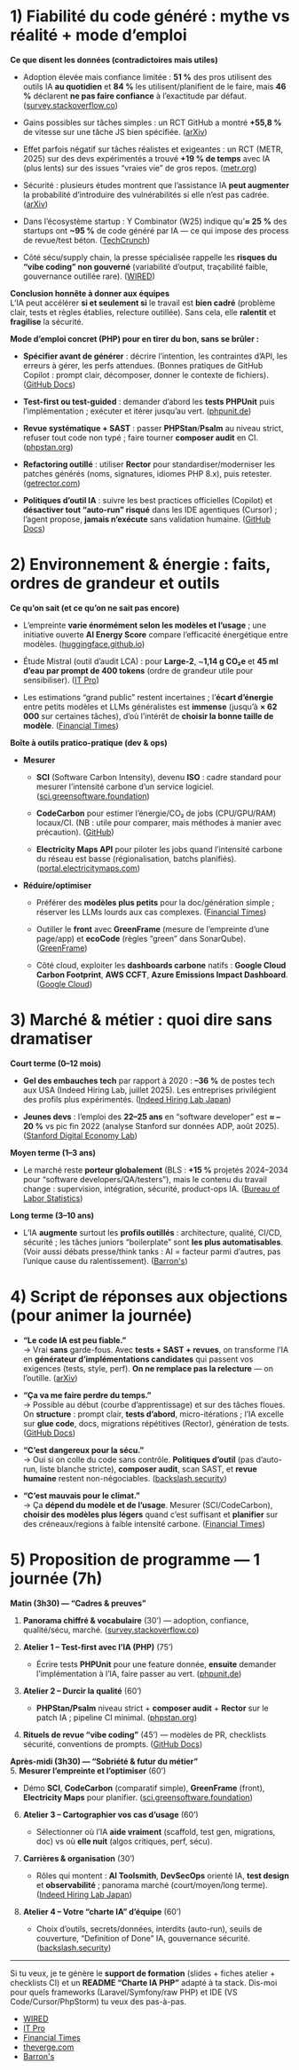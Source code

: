 # **1\) Fiabilité du code généré : mythe vs réalité \+ mode d’emploi**

**Ce que disent les données (contradictoires mais utiles)**

* Adoption élevée mais confiance limitée : **51 %** des pros utilisent des outils IA **au quotidien** et **84 %** les utilisent/planifient de le faire, mais **46 %** déclarent **ne pas faire confiance** à l’exactitude par défaut. ([survey.stackoverflow.co](https://survey.stackoverflow.co/2025/ai?utm_source=chatgpt.com))

* Gains possibles sur tâches simples : un RCT GitHub a montré **\+55,8 %** de vitesse sur une tâche JS bien spécifiée. ([arXiv](https://arxiv.org/abs/2302.06590?utm_source=chatgpt.com))

* Effet parfois négatif sur tâches réalistes et exigeantes : un RCT (METR, 2025\) sur des devs expérimentés a trouvé **\+19 % de temps** avec IA (plus lents) sur des issues “vraies vie” de gros repos. ([metr.org](https://metr.org/blog/2025-07-10-early-2025-ai-experienced-os-dev-study/))

* Sécurité : plusieurs études montrent que l’assistance IA **peut augmenter** la probabilité d’introduire des vulnérabilités si elle n’est pas cadrée. ([arXiv](https://arxiv.org/abs/2211.03622?utm_source=chatgpt.com))

* Dans l’écosystème startup : Y Combinator (W25) indique qu’**≈ 25 %** des startups ont **\~95 %** de code généré par IA — ce qui impose des process de revue/test béton. ([TechCrunch](https://techcrunch.com/2025/03/06/a-quarter-of-startups-in-ycs-current-cohort-have-codebases-that-are-almost-entirely-ai-generated/?utm_source=chatgpt.com))

* Côté sécu/supply chain, la presse spécialisée rappelle les **risques du “vibe coding” non gouverné** (variabilité d’output, traçabilité faible, gouvernance outillée rare). ([WIRED](https://www.wired.com/story/vibe-coding-is-the-new-open-source))

**Conclusion honnête à donner aux équipes**  
 L’IA peut accélérer **si et seulement si** le travail est **bien cadré** (problème clair, tests et règles établies, relecture outillée). Sans cela, elle **ralentit** et **fragilise** la sécurité.

**Mode d’emploi concret (PHP) pour en tirer du bon, sans se brûler :**

* **Spécifier avant de générer** : décrire l’intention, les contraintes d’API, les erreurs à gérer, les perfs attendues. (Bonnes pratiques de GitHub Copilot : prompt clair, décomposer, donner le contexte de fichiers). ([GitHub Docs](https://docs.github.com/en/copilot/get-started/best-practices?utm_source=chatgpt.com))

* **Test-first ou test-guided** : demander d’abord les **tests PHPUnit** puis l’implémentation ; exécuter et itérer jusqu’au vert. ([phpunit.de](https://phpunit.de/index.html?utm_source=chatgpt.com))

* **Revue systématique \+ SAST** : passer **PHPStan**/**Psalm** au niveau strict, refuser tout code non typé ; faire tourner **composer audit** en CI. ([phpstan.org](https://phpstan.org/?utm_source=chatgpt.com))

* **Refactoring outillé** : utiliser **Rector** pour standardiser/moderniser les patches générés (noms, signatures, idiomes PHP 8.x), puis retester. ([getrector.com](https://getrector.com/?utm_source=chatgpt.com))

* **Politiques d’outil IA** : suivre les best practices officielles (Copilot) et **désactiver tout “auto-run” risqué** dans les IDE agentiques (Cursor) ; l’agent propose, **jamais n’exécute** sans validation humaine. ([GitHub Docs](https://docs.github.com/en/copilot/get-started/best-practices?utm_source=chatgpt.com))

# **2\) Environnement & énergie : faits, ordres de grandeur et outils**

**Ce qu’on sait (et ce qu’on ne sait pas encore)**

* L’empreinte **varie énormément selon les modèles et l’usage** ; une initiative ouverte **AI Energy Score** compare l’efficacité énergétique entre modèles. ([huggingface.github.io](https://huggingface.github.io/AIEnergyScore/?utm_source=chatgpt.com))

* Étude Mistral (outil d’audit LCA) : pour **Large-2**, \~**1,14 g CO₂e** et **45 ml d’eau** **par prompt de 400 tokens** (ordre de grandeur utile pour sensibiliser). ([IT Pro](https://www.itpro.com/technology/artificial-intelligence/mistrals-new-sustainability-tracker-tool-shows-the-impact-ai-has-on-the-environment-and-it-makes-for-sober-reading?utm_source=chatgpt.com))

* Les estimations “grand public” restent incertaines ; l’**écart d’énergie** entre petits modèles et LLMs généralistes est **immense** (jusqu’à **× 62 000** sur certaines tâches), d’où l’intérêt de **choisir la bonne taille de modèle**. ([Financial Times](https://www.ft.com/content/ea513c7b-9808-47c3-8396-1a542bfc6d4f?utm_source=chatgpt.com))

**Boîte à outils pratico-pratique (dev & ops)**

* **Mesurer**

  * **SCI** (Software Carbon Intensity), devenu **ISO** : cadre standard pour mesurer l’intensité carbone d’un service logiciel. ([sci.greensoftware.foundation](https://sci.greensoftware.foundation/?utm_source=chatgpt.com))

  * **CodeCarbon** pour estimer l’énergie/CO₂ de jobs (CPU/GPU/RAM) locaux/CI. (NB : utile pour comparer, mais méthodes à manier avec précaution). ([GitHub](https://github.com/mlco2/codecarbon?utm_source=chatgpt.com))

  * **Electricity Maps API** pour piloter les jobs quand l’intensité carbone du réseau est basse (régionalisation, batchs planifiés). ([portal.electricitymaps.com](https://portal.electricitymaps.com/docs/getting-started?utm_source=chatgpt.com))

* **Réduire/optimiser**

  * Préférer des **modèles plus petits** pour la doc/génération simple ; réserver les LLMs lourds aux cas complexes. ([Financial Times](https://www.ft.com/content/ea513c7b-9808-47c3-8396-1a542bfc6d4f?utm_source=chatgpt.com))

  * Outiller le **front** avec **GreenFrame** (mesure de l’empreinte d’une page/app) et **ecoCode** (règles “green” dans SonarQube). ([GreenFrame](https://greenframe.io/?utm_source=chatgpt.com))

  * Côté cloud, exploiter les **dashboards carbone** natifs : **Google Cloud Carbon Footprint**, **AWS CCFT**, **Azure Emissions Impact Dashboard**. ([Google Cloud](https://cloud.google.com/carbon-footprint?utm_source=chatgpt.com))

# **3\) Marché & métier : quoi dire sans dramatiser**

**Court terme (0–12 mois)**

* **Gel des embauches tech** par rapport à 2020 : **–36 %** de postes tech aux USA (Indeed Hiring Lab, juillet 2025). Les entreprises privilégient des profils plus expérimentés. ([Indeed Hiring Lab Japan](https://www.hiringlab.org/2025/07/30/the-us-tech-hiring-freeze-continues/?utm_source=chatgpt.com))

* **Jeunes devs** : l’emploi des **22–25 ans** en “software developer” est **≈ –20 %** vs pic fin 2022 (analyse Stanford sur données ADP, août 2025). ([Stanford Digital Economy Lab](https://digitaleconomy.stanford.edu/wp-content/uploads/2025/08/Canaries_BrynjolfssonChandarChen.pdf?utm_source=chatgpt.com))

**Moyen terme (1–3 ans)**

* Le marché reste **porteur globalement** (BLS : **\+15 %** projetés 2024–2034 pour “software developers/QA/testers”), mais le contenu du travail change : supervision, intégration, sécurité, product-ops IA. ([Bureau of Labor Statistics](https://www.bls.gov/ooh/computer-and-information-technology/software-developers.htm?utm_source=chatgpt.com))

**Long terme (3–10 ans)**

* L’IA **augmente** surtout les **profils outillés** : architecture, qualité, CI/CD, sécurité ; les tâches juniors “boilerplate” sont **les plus automatisables**. (Voir aussi débats presse/think tanks : AI \= facteur parmi d’autres, pas l’unique cause du ralentissement). ([Barron's](https://www.barrons.com/articles/ai-artificial-intelligence-job-market-economy-3a2d9c9c?utm_source=chatgpt.com))

# **4\) Script de réponses aux objections (pour animer la journée)**

* **“Le code IA est peu fiable.”**  
   → Vrai **sans** garde-fous. Avec **tests \+ SAST \+ revues**, on transforme l’IA en **générateur d’implémentations candidates** qui passent vos exigences (tests, style, perf). **On ne remplace pas la relecture** — on l’outille. ([arXiv](https://arxiv.org/abs/2302.06590?utm_source=chatgpt.com))

* **“Ça va me faire perdre du temps.”**  
   → Possible au début (courbe d’apprentissage) et sur des tâches floues. On **structure** : prompt clair, **tests d’abord**, micro-itérations ; l’IA excelle sur **glue code**, docs, migrations répétitives (Rector), génération de tests. ([GitHub Docs](https://docs.github.com/en/copilot/get-started/best-practices?utm_source=chatgpt.com))

* **“C’est dangereux pour la sécu.”**  
   → Oui si on colle du code sans contrôle. **Politiques d’outil** (pas d’auto-run, liste blanche stricte), **composer audit**, scan SAST, et **revue humaine** restent non-négociables. ([backslash.security](https://www.backslash.security/blog/cursor-ide-security-best-practices?utm_source=chatgpt.com))

* **“C’est mauvais pour le climat.”**  
   → Ça **dépend du modèle et de l’usage**. Mesurer (SCI/CodeCarbon), **choisir des modèles plus légers** quand c’est suffisant et **planifier** sur des créneaux/regions à faible intensité carbone. ([Financial Times](https://www.ft.com/content/ea513c7b-9808-47c3-8396-1a542bfc6d4f?utm_source=chatgpt.com))

# **5\) Proposition de programme — 1 journée (7h)**

**Matin (3h30) — “Cadres & preuves”**

1. **Panorama chiffré & vocabulaire** (30’) — adoption, confiance, qualité/sécu, marché. ([survey.stackoverflow.co](https://survey.stackoverflow.co/2025/ai?utm_source=chatgpt.com))

2. **Atelier 1 – Test-first avec l’IA (PHP)** (75’)

   * Écrire tests **PHPUnit** pour une feature donnée, **ensuite** demander l’implémentation à l’IA, faire passer au vert. ([phpunit.de](https://phpunit.de/index.html?utm_source=chatgpt.com))

3. **Atelier 2 – Durcir la qualité** (60’)

   * **PHPStan/Psalm** niveau strict \+ **composer audit** \+ **Rector** sur le patch IA ; pipeline CI minimal. ([phpstan.org](https://phpstan.org/?utm_source=chatgpt.com))

4. **Rituels de revue “vibe coding”** (45’) — modèles de PR, checklists sécurité, conventions de prompts. ([GitHub Docs](https://docs.github.com/en/copilot/get-started/best-practices?utm_source=chatgpt.com))

**Après-midi (3h30) — “Sobriété & futur du métier”**  
 5\. **Mesurer l’empreinte et l’optimiser** (60’)

* Démo **SCI**, **CodeCarbon** (comparatif simple), **GreenFrame** (front), **Electricity Maps** pour planifier. ([sci.greensoftware.foundation](https://sci.greensoftware.foundation/?utm_source=chatgpt.com))

6. **Atelier 3 – Cartographier vos cas d’usage** (60’)

   * Sélectionner où l’IA **aide vraiment** (scaffold, test gen, migrations, doc) vs où **elle nuit** (algos critiques, perf, sécu).

7. **Carrières & organisation** (30’)

   * Rôles qui montent : **AI Toolsmith**, **DevSecOps** orienté IA, **test design** et **observabilité** ; panorama marché (court/moyen/long terme). ([Indeed Hiring Lab Japan](https://www.hiringlab.org/2025/07/30/the-us-tech-hiring-freeze-continues/?utm_source=chatgpt.com))

8. **Atelier 4 – Votre “charte IA” d’équipe** (60’)

   * Choix d’outils, secrets/données, interdits (auto-run), seuils de couverture, “Definition of Done” IA, gouvernance sécurité. ([backslash.security](https://www.backslash.security/blog/cursor-ide-security-best-practices?utm_source=chatgpt.com))

---

Si tu veux, je te génère le **support de formation** (slides \+ fiches atelier \+ checklists CI) et un **README “Charte IA PHP”** adapté à ta stack. Dis-moi pour quels frameworks (Laravel/Symfony/raw PHP) et IDE (VS Code/Cursor/PhpStorm) tu veux des pas-à-pas.

* [WIRED](https://www.wired.com/story/vibe-coding-is-the-new-open-source)  
* [IT Pro](https://www.itpro.com/technology/artificial-intelligence/mistrals-new-sustainability-tracker-tool-shows-the-impact-ai-has-on-the-environment-and-it-makes-for-sober-reading?utm_source=chatgpt.com)  
* [Financial Times](https://www.ft.com/content/ea513c7b-9808-47c3-8396-1a542bfc6d4f?utm_source=chatgpt.com)  
* [theverge.com](https://www.theverge.com/news/669339/github-ai-coding-agent-fix-bugs?utm_source=chatgpt.com)  
* [Barron's](https://www.barrons.com/articles/ai-artificial-intelligence-job-market-economy-3a2d9c9c?utm_source=chatgpt.com)

